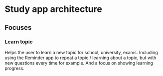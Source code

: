 # Study app architecture

## Focuses

### Learn topic

Helps the user to learn a new topic for school, university, exams. Including using the Reminder app to repeat a topic / learning about a topic, but with new questions every time for example. And a focus on showing learning progress.